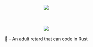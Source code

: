 <p align="center">
  <br><br><img src="https://media.tenor.com/C1vNcAGyoG0AAAAC/pepe-frog.gif"><br><br>
  <br><br><img src="https://raw.githubusercontent.com/spookycheekybreeky/spookycheekybreeky/main/ezgif-2-9b9988812f.gif"><br><br>
  💬 - An adult retard that can code in Rust
</p>
